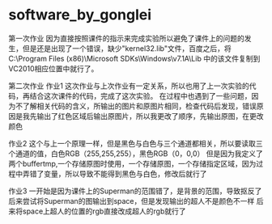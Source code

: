 # software_by_gonglei
第一次作业
因为直接按照课件的指示来完成实验所以避免了课件上的问题的发生，但是还是出现了一个错误，缺少"kernel32.lib"文件，百度之后，将 C:\Program Files (x86)\Microsoft SDKs\Windows\v7.1A\Lib 中的该文件复制到VC2010相应位置中就行了。


第二次作业
作业1
这次作业与上次作业有一定关系，所以也用了上一次实验的代码，再结合这次课件的代码，完成了这次实验。
在过程中也遇到了一些问题，因为不了解相关代码的含义，所输出的图片和原图片相同，检查代码后发现，错误原因是我先输出了红色区域后输出原图片，所以我更改了顺序，先输出原图，在更改颜色

作业2
这个与上一个原理一样，但是黑色与白色与三个通道都相关，所以要读取三个通道的值，白色RGB（255,255,255），黑色RGB（0，0,0）
但是因为我定义了两个buffertmp,一个存储原图时使用，一个存储原图，一个存储指定区域，因为过程中弄错了变量，所以导致不能得到黑色与白色，修改后就行了


作业3
一开始是因为课件上的Superman的范围错了，是背景的范围，导致抠反了
后来尝试将Superman的图输出到space，但是发现输出的超人不是颜色不一样
后来将space上超人的位置的rgb直接改成超人的rgb就行了
